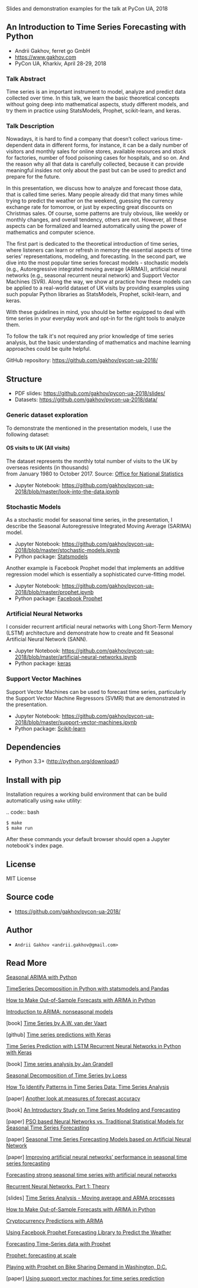 Slides and demonstration examples for the talk at PyCon UA, 2018


## An Introduction to Time Series Forecasting with Python

* Andrii Gakhov, ferret go GmbH
* https://www.gakhov.com
* PyCon UA, Kharkiv, April 28-29, 2018


### Talk Abstract


Time series is an important instrument to model, analyze and predict data collected over time. In this talk, we learn the basic theoretical concepts without going deep into mathematical aspects, study different models, and try them in practice using StatsModels, Prophet, scikit-learn, and keras.

### Talk Description

Nowadays, it is hard to find a company that doesn’t collect various time-dependent data in different forms, for instance, it can be a daily number of visitors and monthly sales for online stores, available resources and stock for factories, number of food poisoning cases for hospitals, and so on. And the reason why all that data is carefully collected, because it can provide meaningful insides not only about the past but can be used to predict and prepare for the future.

In this presentation, we discuss how to analyze and forecast those data, that is called time series. Many people already did that many times while trying to predict the weather on the weekend, guessing the currency exchange rate for tomorrow, or just by expecting great discounts on Christmas sales. Of course, some patterns are truly obvious, like weekly or monthly changes, and overall tendency, others are not. However, all these aspects can be formalized and learned automatically using the power of mathematics and computer science.

The first part is dedicated to the theoretical introduction of time series, where listeners can learn or refresh in memory the essential aspects of time series’ representations, modeling, and forecasting. In the second part, we dive into the most popular time series forecast models - stochastic models (e.g., Autoregressive integrated moving average (ARIMA)), artificial neural networks (e.g., seasonal recurrent neural network) and Support Vector Machines (SVR). Along the way, we show at practice how these models can be applied to a real-world dataset of UK visits by providing examples using such popular Python libraries as StatsModels, Prophet, scikit-learn, and keras.

With these guidelines in mind, you should be better equipped to deal with time series in your everyday work and opt-in for the right tools to analyze them.

To follow the talk it's not required any prior knowledge of time series analysis, but the basic understanding of mathematics and machine learning approaches could be quite helpful.


GitHub repository: https://github.com/gakhov/pycon-ua-2018/


## Structure

* PDF slides: https://github.com/gakhov/pycon-ua-2018/slides/
* Datasets: https://github.com/gakhov/pycon-ua-2018/data/

### Generic dataset exploration

To demonstrate the mentioned in the presentation models, I use the following dataset:

#### OS visits to UK (All visits)
The dataset represents the monthly total number of visits to the UK by overseas residents (in thousands)<br>from January 1980 to October 2017.
Source: [Office for National Statistics](https://www.ons.gov.uk/peoplepopulationandcommunity/leisureandtourism/timeseries/gmaa/ott)

* Jupyter Notebook: https://github.com/gakhov/pycon-ua-2018/blob/master/look-into-the-data.ipynb

### Stochastic Models

As a stochastic model for seasonal time series, in the presentation, I describe the Seasonal Autoregressive Integrated Moving Average (SARIMA) model.

* Jupyter Notebook: https://github.com/gakhov/pycon-ua-2018/blob/master/stochastic-models.ipynb
* Python package: [Statsmodels](https://www.statsmodels.org/)


Another example is Facebook Prophet model that implements an additive regression model which is essentially a sophisticated curve-fitting model.

* Jupyter Notebook: https://github.com/gakhov/pycon-ua-2018/blob/master/prophet.ipynb
* Python package: [Facebook Prophet](https://github.com/facebook/prophet)

### Artificial Neural Networks

I consider recurrent artificial neural networks with Long Short-Term Memory (LSTM) architecture and demonstrate how to create and fit Seasonal Artificial Neural Network (SANN).

* Jupyter Notebook: https://github.com/gakhov/pycon-ua-2018/blob/master/artificial-neural-networks.ipynb
* Python package: [keras](https://keras.io/)

### Support Vector Machines

Support Vector Machines can be used to forecast time series, particularly the Support Vector Machine Regressors (SVMR) that are demonstrated in the presentation.

* Jupyter Notebook: https://github.com/gakhov/pycon-ua-2018/blob/master/support-vector-machines.ipynb
* Python package: [Scikit-learn](http://scikit-learn.org)


Dependencies
---------------------

* Python 3.3+ (http://python.org/download/)


Install with pip
--------------------

Installation requires a working build environment that can be build automatically using `make` utility:

.. code:: bash

    $ make
    $ make run

After these commands your default browser should open a Jupyter notebook's index page.


License
-------

MIT License


Source code
-----------

* https://github.com/gakhov/pycon-ua-2018/


Author
-------

* `Andrii Gakhov <andrii.gakhov@gmail.com>`


Read More
---------

[Seasonal ARIMA with Python](http://www.seanabu.com/2016/03/22/time-series-seasonal-ARIMA-model-in-python/)

[TimeSeries Decomposition in Python with statsmodels and Pandas](http://www.cbcity.de/timeseries-decomposition-in-python-with-statsmodels-and-pandas)

[How to Make Out-of-Sample Forecasts with ARIMA in Python](https://machinelearningmastery.com/make-sample-forecasts-arima-python/)

[Introduction to ARIMA: nonseasonal models](https://people.duke.edu/~rnau/411arim.htm)

[book] [Time Series by A.W. van der Vaart](https://ia600202.us.archive.org/2/items/TimeSeries/TimeSeries.pdf)

[github] [Time series predictions with Keras](https://github.com/gcarq/keras-timeseries-prediction)

[Time Series Prediction with LSTM Recurrent Neural Networks in Python with Keras](https://machinelearningmastery.com/time-series-prediction-lstm-recurrent-neural-networks-python-keras/)

[book] [Time series analysis by Jan Grandell](https://www.math.kth.se/matstat/gru/sf2943/tsform.pdf)

[Seasonal Decomposition of Time Series by Loess](https://align-alytics.com/seasonal-decomposition-of-time-series-by-loessan-experiment/)

[How To Identify Patterns in Time Series Data: Time Series Analysis](http://www.statsoft.com/Textbook/Time-Series-Analysis)

[paper] [Another look at measures of forecast accuracy](https://robjhyndman.com/papers/mase.pdf)

[book] [An Introductory Study on Time Series Modeling and Forecasting](https://arxiv.org/pdf/1302.6613.pdf)

[paper] [PSO based Neural Networks vs. Traditional Statistical Models for Seasonal Time Series Forecasting](https://arxiv.org/pdf/1302.6615.pdf)

[paper] [Seasonal Time Series Forecasting Models based on Artificial Neural Network](https://pdfs.semanticscholar.org/619e/9bcd2a36a193141600c4e797a8fde15abadf.pdf)

[paper] [Improving artificial neural networks’ performance in seasonal time series forecasting](https://sci-hub.tw/https://www.sciencedirect.com/science/article/pii/S0020025508002958#)

[Forecasting strong seasonal time series with artificial neural networks](http://www.academia.edu/2576481/Forecasting_strong_seasonal_time_series_with_artificial_neural_networks)

[Recurrent Neural Networks. Part 1: Theory](https://www.slideshare.net/gakhov/recurrent-neural-networks-part-1-theory)

[slides] [Time Series Analysis - Moving average and ARMA processes](http://www.etsii.upm.es/ingor/estadistica/Carol/TSAtema4petten.pdf)

[How to Make Out-of-Sample Forecasts with ARIMA in Python](https://machinelearningmastery.com/make-sample-forecasts-arima-python/)

[Cryptocurrency Predictions with ARIMA](https://www.kaggle.com/taniaj/cryptocurrency-predictions-with-arima)

[Using Facebook Prophet Forecasting Library to Predict the Weather](https://arnesund.com/2017/02/26/using-facebook-prophet-forecasting-library-to-predict-the-weather/)

[Forecasting Time-Series data with Prophet](http://pythondata.com/forecasting-time-series-data-prophet-part-1/)

[Prophet: forecasting at scale](https://research.fb.com/prophet-forecasting-at-scale/)

[Playing with Prophet on Bike Sharing Demand in Washington, D.C.](https://towardsdatascience.com/playing-with-prophet-on-bike-sharing-demand-time-series-1f14255f7ff0)

[paper] [Using support vector machines for time series prediction](https://www.sciencedirect.com/science/article/abs/pii/S0169743903001114)

